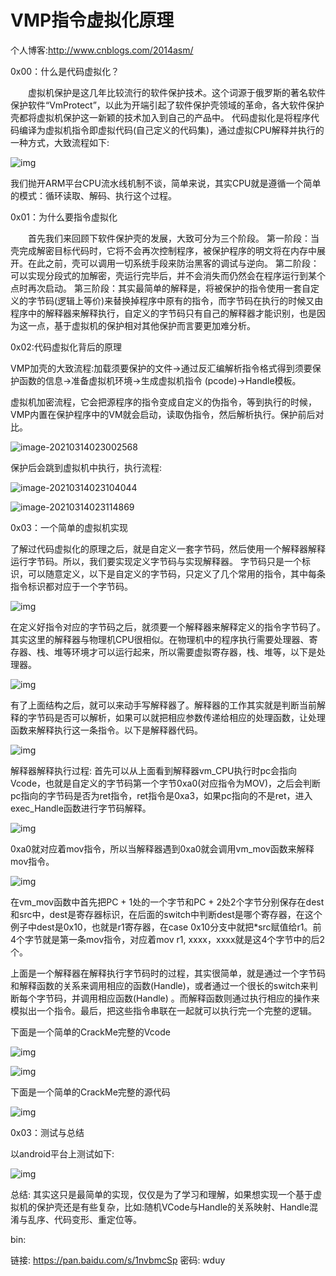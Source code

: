 # VMP指令虚拟化原理

个人博客:http://www.cnblogs.com/2014asm/

0x00：什么是代码虚拟化？

　　虚拟机保护是这几年比较流行的软件保护技术。这个词源于俄罗斯的著名软件保护软件“VmProtect”，以此为开端引起了软件保护壳领域的革命，各大软件保护壳都将虚拟机保护这一新颖的技术加入到自己的产品中。
代码虚拟化是将程序代码编译为虚拟机指令即虚拟代码(自己定义的代码集)，通过虚拟CPU解释并执行的一种方式，大致流程如下:

![img](images/693524-20170311142832857-1352127413.jpg)

我们抛开ARM平台CPU流水线机制不谈，简单来说，其实CPU就是遵循一个简单的模式：循环读取、解码、执行这个过程。

0x01：为什么要指令虚拟化

　　首先我们来回顾下软件保护壳的发展，大致可分为三个阶段。
第一阶段：当壳完成解密目标代码时，它将不会再次控制程序，被保护程序的明文将在内存中展开。在此之前，壳可以调用一切系统手段来防治黑客的调试与逆向。
第二阶段：可以实现分段式的加解密，壳运行完毕后，并不会消失而仍然会在程序运行到某个点时再次启动。
第三阶段：其实最简单的解释是，将被保护的指令使用一套自定义的字节码(逻辑上等价)来替换掉程序中原有的指令，而字节码在执行的时候又由程序中的解释器来解释执行，自定义的字节码只有自己的解释器才能识别，也是因为这一点，基于虚拟机的保护相对其他保护而言要更加难分析。



0x02:代码虚拟化背后的原理

VMP加壳的大致流程:加载须要保护的文件->通过反汇编解析指令格式得到须要保护函数的信息->准备虚拟机环境->生成虚拟机指令 (pcode)->Handle模板。

虚拟机加密流程，它会把源程序的指令变成自定义的伪指令，等到执行的时候，VMP内置在保护程序中的VM就会启动，读取伪指令，然后解析执行。保护前后对比。

![image-20210314023002568](images/image-20210314023002568.png)

保护后会跳到虚拟机中执行，执行流程:

![image-20210314023104044](images/image-20210314023104044.png)

![image-20210314023114869](images/image-20210314023114869.png)



0x03：一个简单的虚拟机实现

了解过代码虚拟化的原理之后，就是自定义一套字节码，然后使用一个解释器解释运行字节码。所以，我们要实现定义字节码与实现解释器。
字节码只是一个标识，可以随意定义，以下是自定义的字节码，只定义了几个常用的指令，其中每条指令标识都对应于一个字节码。

![img](images/693524-20170311143107092-379736056.jpg)

在定义好指令对应的字节码之后，就须要一个解释器来解释定义的指令字节码了。其实这里的解释器与物理机CPU很相似。在物理机中的程序执行需要处理器、寄存器、栈、堆等环境才可以运行起来，所以需要虚拟寄存器，栈、堆等，以下是处理器。

![img](images/693524-20170311143147451-639235917.jpg)

有了上面结构之后，就可以来动手写解释器了。解释器的工作其实就是判断当前解释的字节码是否可以解析，如果可以就把相应参数传递给相应的处理函数，让处理函数来解释执行这一条指令。以下是解释器代码。

![img](images/693524-20170311143219607-1391716058.jpg)

解释器解释执行过程:
首先可以从上面看到解释器vm_CPU执行时pc会指向Vcode，也就是自定义的字节码第一个字节0xa0(对应指令为MOV)，之后会判断pc指向的字节码是否为ret指令，ret指令是0xa3，如果pc指向的不是ret，进入exec_Handle函数进行字节码解释。

![img](images/693524-20170311143247920-17819423.jpg)

0xa0就对应着mov指令，所以当解释器遇到0xa0就会调用vm_mov函数来解释mov指令。

![img](images/693524-20170311143332076-1761128302.jpg)

在vm_mov函数中首先把PC + 1处的一个字节和PC + 2处2个字节分别保存在dest和src中，dest是寄存器标识，在后面的switch中判断dest是哪个寄存器，在这个例子中dest是0x10，也就是r1寄存器，在case 0x10分支中就把*src赋值给r1。前4个字节就是第一条mov指令，对应着mov r1, xxxx，xxxx就是这4个字节中的后2个。

上面是一个解释器在解释执行字节码时的过程，其实很简单，就是通过一个字节码和解释函数的关系来调用相应的函数(Handle)，或者通过一个很长的switch来判断每个字节码，并调用相应函数(Handle) 。而解释函数则通过执行相应的操作来模拟出一个指令。最后，把这些指令串联在一起就可以执行完一个完整的逻辑。

下面是一个简单的CrackMe完整的Vcode

![img](images/693524-20170311143433311-1299875982.jpg)

![img](images/693524-20170311143446982-183308753.jpg)

下面是一个简单的CrackMe完整的源代码

![img](images/693524-20170311143528279-1344045236.jpg)

0x03：测试与总结

以android平台上测试如下:

![img](images/693524-20170311143615889-1573575643.jpg)

总结:
其实这只是最简单的实现，仅仅是为了学习和理解，如果想实现一个基于虚拟机的保护壳还是有些复杂，比如:随机VCode与Handle的关系映射、Handle混淆与乱序、代码变形、重定位等。

bin:

链接: https://pan.baidu.com/s/1nvbmcSp 密码: wduy